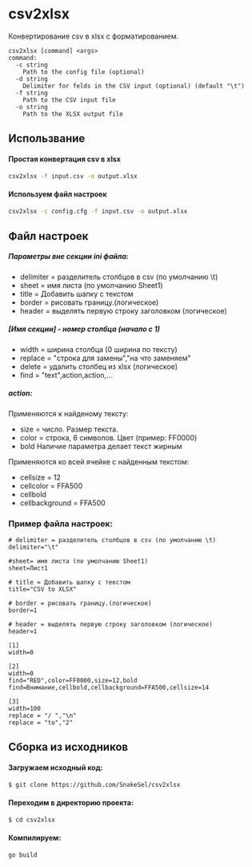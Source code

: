 # csv2xlsx

Конвертирование csv в xlsx с форматированием.

```
csv2xlsx [command] <args>
command:
  -c string
    Path to the config file (optional)
  -d string
    Delimiter for felds in the CSV input (optional) (default "\t")
  -f string
    Path to the CSV input file
  -o string
    Path to the XLSX output file
```
## Использвание
#### Простая конвертация csv в xlsx
```sh
csv2xlsx -f input.csv -o output.xlsx
```
#### Используем файл настроек
```sh
csv2xlsx -c config.cfg -f input.csv -o output.xlsx
```
## Файл настроек
##### Параметры вне секции ini файла:
 - delimiter = разделитель столбцов в csv (по умолчанию \t)
 - sheet = имя листа (по умолчанию Sheet1)
 - title = Добавить шапку с текстом
 - border = рисовать границу.(логическое)
 - header = выделять первую строку заголовком (логическое)

##### [Имя секции] - номер столбца (начало с 1)
 - width = ширина столбца (0 ширина по тексту)
 - replace = "строка для замены","на что заменяем"
 - delete = удалить столбец из xlsx (логическое)
 - find = "text",action,action,...

##### action:
Применяются к найденому тексту:
  - size = число. Размер текста.
  - color = строка, 6 символов. Цвет (пример: FF0000)
  - bold Наличие параметра делает текст жирным

Применяются ко всей ячейке с найденным текстом:
  - cellsize = 12
  - cellcolor = FFA500
  - cellbold
  - cellbackground = FFA500

### Пример файла настроек:
```
# delimiter = разделитель столбцов в csv (по умолчанию \t)
delimiter="\t"

#sheet= имя листа (по умолчанию Sheet1)
sheet=Лист1

# title = Добавить шапку с текстом
title="CSV to XLSX"

# border = рисовать границу.(логическое)
border=1

# header = выделять первую строку заголовком (логическое)
header=1

[1]
width=0

[2]
width=0
find="RED",color=FF0000,size=12,bold
find=Внимание,cellbold,cellbackground=FFA500,cellsize=14

[3]
width=100
replace = "/ ","\n"
replace = "to","2"
```

## Сборка из исходников
#### Загружаем исходный код:
```sh
$ git clone https://github.com/SnakeSel/csv2xlsx
```
#### Переходим в директорию проекта:
```sh
$ cd csv2xlsx
```
#### Компилируем:
```sh
go build
```
